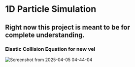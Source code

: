 # 1D Particle Simulation
Right now this project is meant to be for complete understanding.
---
### Elastic Collision Equation for new vel
![Screenshot from 2025-04-05 04-44-04](https://github.com/user-attachments/assets/fa6f0fe7-e1b5-4ba8-9e3e-2f3fa23a4242)

